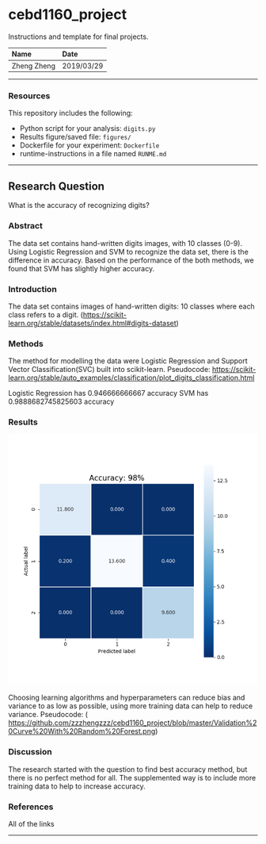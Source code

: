 # cebd1160_project

Instructions and template for final projects.

| Name | Date |
|:-------|:---------------|
|Zheng Zheng | 2019/03/29|

-----

### Resources
This repository includes the following:

- Python script for your analysis: `digits.py`
- Results figure/saved file: `figures/`
- Dockerfile for your experiment: `Dockerfile`
- runtime-instructions in a file named `RUNME.md`


-----

## Research Question

What is the accuracy of recognizing digits? 

### Abstract

The data set contains hand-written digits images, with 10 classes (0-9). Using Logistic Regression and SVM to recognize the data set, there is the difference in accuracy. Based on the performance of the both methods, we found that SVM has slightly higher accuracy.

### Introduction

The data set contains images of hand-written digits: 10 classes where each class refers to a digit.
(https://scikit-learn.org/stable/datasets/index.html#digits-dataset)


### Methods

The method for modelling the data were Logistic Regression and Support Vector Classification(SVC) built into scikit-learn.
Pseudocode: https://scikit-learn.org/stable/auto_examples/classification/plot_digits_classification.html

Logistic Regression has 0.946666666667 accuracy
SVM has 0.9888682745825603 accuracy


### Results

![alt text](https://github.com/mikeditri/Final_Project/blob/master/figures/RFC_Accuracy.png)

Choosing learning algorithms and hyperparameters can reduce bias and variance to as low as possible, using more training data can help to reduce variance. Pseudocode: ( https://github.com/zzzhengzzz/cebd1160_project/blob/master/Validation%20Curve%20With%20Random%20Forest.png)

### Discussion
The research started with the question to find best accuracy method, but there is no perfect method for all. The supplemented way is to include more training data to help to increase accuracy.

### References
All of the links

-------
